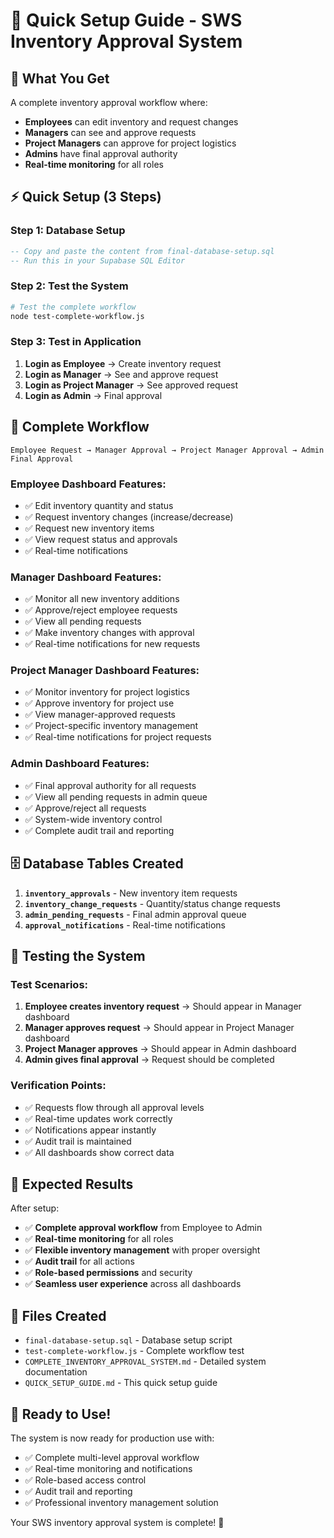 # 🚀 Quick Setup Guide - SWS Inventory Approval System

## 🎯 **What You Get**

A complete inventory approval workflow where:
- **Employees** can edit inventory and request changes
- **Managers** can see and approve requests  
- **Project Managers** can approve for project logistics
- **Admins** have final approval authority
- **Real-time monitoring** for all roles

## ⚡ **Quick Setup (3 Steps)**

### **Step 1: Database Setup**
```sql
-- Copy and paste the content from final-database-setup.sql
-- Run this in your Supabase SQL Editor
```

### **Step 2: Test the System**
```bash
# Test the complete workflow
node test-complete-workflow.js
```

### **Step 3: Test in Application**
1. **Login as Employee** → Create inventory request
2. **Login as Manager** → See and approve request
3. **Login as Project Manager** → See approved request
4. **Login as Admin** → Final approval

## 🔄 **Complete Workflow**

```
Employee Request → Manager Approval → Project Manager Approval → Admin Final Approval
```

### **Employee Dashboard Features:**
- ✅ Edit inventory quantity and status
- ✅ Request inventory changes (increase/decrease)
- ✅ Request new inventory items
- ✅ View request status and approvals
- ✅ Real-time notifications

### **Manager Dashboard Features:**
- ✅ Monitor all new inventory additions
- ✅ Approve/reject employee requests
- ✅ View all pending requests
- ✅ Make inventory changes with approval
- ✅ Real-time notifications for new requests

### **Project Manager Dashboard Features:**
- ✅ Monitor inventory for project logistics
- ✅ Approve inventory for project use
- ✅ View manager-approved requests
- ✅ Project-specific inventory management
- ✅ Real-time notifications for project requests

### **Admin Dashboard Features:**
- ✅ Final approval authority for all requests
- ✅ View all pending requests in admin queue
- ✅ Approve/reject all requests
- ✅ System-wide inventory control
- ✅ Complete audit trail and reporting

## 🗄️ **Database Tables Created**

1. **`inventory_approvals`** - New inventory item requests
2. **`inventory_change_requests`** - Quantity/status change requests  
3. **`admin_pending_requests`** - Final admin approval queue
4. **`approval_notifications`** - Real-time notifications

## 🧪 **Testing the System**

### **Test Scenarios:**
1. **Employee creates inventory request** → Should appear in Manager dashboard
2. **Manager approves request** → Should appear in Project Manager dashboard
3. **Project Manager approves** → Should appear in Admin dashboard
4. **Admin gives final approval** → Request should be completed

### **Verification Points:**
- ✅ Requests flow through all approval levels
- ✅ Real-time updates work correctly
- ✅ Notifications appear instantly
- ✅ Audit trail is maintained
- ✅ All dashboards show correct data

## 🎉 **Expected Results**

After setup:
- ✅ **Complete approval workflow** from Employee to Admin
- ✅ **Real-time monitoring** for all roles
- ✅ **Flexible inventory management** with proper oversight
- ✅ **Audit trail** for all actions
- ✅ **Role-based permissions** and security
- ✅ **Seamless user experience** across all dashboards

## 📁 **Files Created**

- `final-database-setup.sql` - Database setup script
- `test-complete-workflow.js` - Complete workflow test
- `COMPLETE_INVENTORY_APPROVAL_SYSTEM.md` - Detailed system documentation
- `QUICK_SETUP_GUIDE.md` - This quick setup guide

## 🚀 **Ready to Use!**

The system is now ready for production use with:
- ✅ Complete multi-level approval workflow
- ✅ Real-time monitoring and notifications
- ✅ Role-based access control
- ✅ Audit trail and reporting
- ✅ Professional inventory management solution

Your SWS inventory approval system is complete! 🎯
